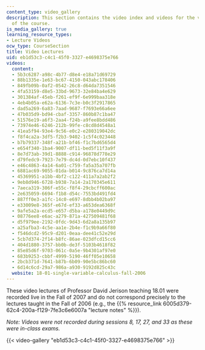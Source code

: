 ```yaml
---
content_type: video_gallery
description: This section contains the video index and videos for the various topics
  of the course.
is_media_gallery: true
learning_resource_types:
- Lecture Videos
ocw_type: CourseSection
title: Video Lectures
uid: eb1d53c3-c4c1-45f0-3327-e4698375e766
videos:
  content:
  - 5b3c6287-a98c-4b77-d8e4-e18a71d69729
  - 88b1335e-1e63-bc67-4150-043abc178406
  - 849fb09b-0af2-0542-26c8-d64da7351546
  - 4fa53159-d8e5-33bd-9673-32e84ba4e629
  - 301384af-45eb-f261-ef9f-6e999baa318e
  - 4eb4b05a-e62a-6136-7c3e-b0c3f2917865
  - dad5a269-6a83-7aad-9687-f7693e66a6ee
  - 47b035d9-bd94-cbaf-3357-860b87c1ba47
  - 51576e19-a6f3-2aa4-f24b-a9fee8bdd486
  - 73974e46-6246-212b-99fe-c8cd8d4548a1
  - 41ea5f94-93e4-9c56-e0c2-e280319042dc
  - f8f4ca2a-3df5-f2b3-9402-1c5f4c023448
  - b7b79337-348f-a21b-bf46-f1c7bd6565d4
  - e654f340-1ba4-9007-df11-bed5f11f3a9f
  - 8e7d73ab-39d1-8888-c914-96878d778e29
  - d79fedc9-7923-7e79-dc4d-0d7ebc10f437
  - e46c4863-4a14-6a01-c759-fa5a35a707fb
  - 6881ac69-9055-01da-b014-9c876ca7d14a
  - 45369951-a1bb-4bf2-c122-411a7a2ab2f2
  - 9eb8d946-6728-b938-7a14-2a170345e611
  - 7aeca319-306f-e55c-f8f4-29cbcff600ac
  - 2e635059-6694-f1b8-d54c-7553bd491fd4
  - 887ff0e3-a1fc-14c0-e697-8dbb4b02ba97
  - e33009e8-365f-e67d-ef33-a653dea6368f
  - 9afe5a2a-ecd5-e657-d5ba-a178e0449d9c
  - 08776ee8-e6ac-a279-871a-427509481f68
  - d5f979ee-2192-0fdc-9d43-6d2a8a135b97
  - a25afba3-4c5e-aa1e-2b4e-f1c9b9a66f80
  - f546dcd2-95c9-d201-0eaa-dee41c52e29d
  - 5cb7d374-2f14-b8fc-86ae-023dfcd15cc6
  - 404d1880-3757-bb0b-de3f-5103b4618f82
  - 85e85d6f-9703-061c-0a5e-9b4301af97e0
  - 683b9253-cbbf-4999-5190-46ff05e10658
  - 2bcb371d-7641-b87b-6b09-90e5bc86bc60
  - 6d14c6cd-29a7-986a-a930-9192d825c43c
  website: 18-01-single-variable-calculus-fall-2006
---
```


These video lectures of Professor David Jerison teaching 18.01 were recorded live in the Fall of 2007 and do not correspond precisely to the lectures taught in the Fall of 2006 (e.g., the {{% resource_link 6005d379-62c4-200a-f129-7fe3c6e6007a "lecture notes" %}}).

_Note: Videos were not recorded during sessions 8, 17, 27, and 33 as these were in-class exams._

{{< video-gallery "eb1d53c3-c4c1-45f0-3327-e4698375e766" >}}

